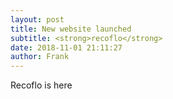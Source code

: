 ```yaml
---
layout: post
title: New website launched
subtitle: <strong>recoflo</strong>
date: 2018-11-01 21:11:27
author: Frank
---
```

Recoflo is here
